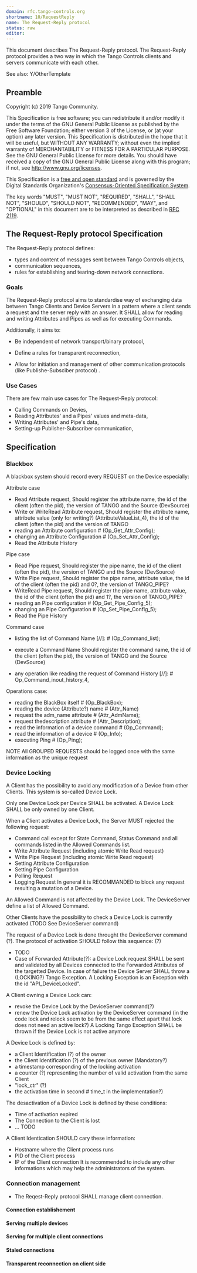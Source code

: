```yaml
---
domain: rfc.tango-controls.org
shortname: 10/RequestReply
name: The Request-Reply protocol
status: raw
editor: 
---
```


This document describes The Request-Reply protocol. The Request-Reply protocol provides a two way in which the Tango 
Controls clients and servers communicate with each other.

See also: Y/OtherTemplate

## Preamble

Copyright (c) 2019 Tango Community.

This Specification is free software; you can redistribute it and/or modify it under the terms of the GNU General Public 
License as published by the Free Software Foundation; either version 3 of the License, or (at your option) any later 
version. This Specification is distributed in the hope that it will be useful, but WITHOUT ANY WARRANTY;
without even the implied warranty of MERCHANTABILITY or FITNESS FOR A PARTICULAR PURPOSE. See the GNU General Public 
License for more details. You should have received a copy of the GNU General Public License along with this program; 
if not, see <http://www.gnu.org/licenses>.

This Specification is a [free and open standard](http://www.digistan.org/open-standard:definition) and is governed by 
the Digital Standards Organization's [Consensus-Oriented Specification System](http://www.digistan.org/spec:1/COSS).

The key words "MUST", "MUST NOT", "REQUIRED", "SHALL", "SHALL NOT", "SHOULD", "SHOULD NOT", "RECOMMENDED", "MAY", 
and "OPTIONAL" in this document are to be interpreted as described in [RFC 2119](http://tools.ietf.org/html/rfc2119).

## The Request-Reply protocol Specification

The Request-Reply protocol defines:
* types and content of messages sent between Tango Controls objects,
* communication sequences,
* rules for establishing and tearing-down network connections.

### Goals

The Request-Reply protocol aims to standardise way of exchanging data between Tango Clients and Device Servers in 
a pattern where a client sends a request and the server reply with an answer. It SHALL allow for reading and writing 
Attributes and Pipes as well as for executing Commands.

Additionally, it aims to:

* Be independent of network transport/binary protocol,

* Define a rules for transparent reconnection,

* Allow for initiation and management of other communication protocols (like Publishe-Subsciber protocol) .

### Use Cases

There are few main use cases for The Request-Reply protocol:

* Calling Commands on Devies,
* Reading Attributes' and a Pipes' values and meta-data,
* Writing Attributes' and Pipe's data,
* Setting-up Publisher-Subscriber communication,

## Specification
### Blackbox
A blackbox system should record every REQUEST on the Device especially:

Attribute case
* Read Attribute request,
  Should register the attribute name, the id of the client (often the pid), the version of TANGO and the Source (DevSource)
* Write or WriteRead Attribute request,
  Should register the attribute name, attribute value (only for writing?) (AttributeValueList_4), the id of the client (often the pid) and the version of TANGO
* reading an Attribute configuration # (Op_Get_Attr_Config);
* changing an Attribute Configuration # (Op_Set_Attr_Config);
* Read the Attribute History 

Pipe case
* Read Pipe request,
  Should register the pipe name, the id of the client (often the pid), the version of TANGO and the Source (DevSource)
* Write Pipe request,
  Should register the pipe name, attribute value, the id of the client (often the pid) and 0?, the version of TANGO_PIPE? 
* WriteRead Pipe request,
  Should register the pipe name, attribute value, the id of the client (often the pid) and 1?, the version of TANGO_PIPE? 
* reading an Pipe configuration # (Op_Get_Pipe_Config_5);
* changing an Pipe Configuration # (Op_Set_Pipe_Config_5);
* Read the Pipe History 

Command case
* listing the list of Command Name [//]: #  (Op_Command_list);
* execute a Command Name
Should register the command name, the id of the client (often the pid), the version of TANGO and the Source (DevSource)

* any operation like reading the request of Command History [//]: #   Op_Command_inout_history_4,

Operations case:
* reading the BlackBox itself #  (Op_BlackBox);
* reading the device (Attribute?) name # (Attr_Name)
* request the adm_name attribute # (Attr_AdmName);
* request thedescription attribute # (Attr_Description);
* read the information of a device command  # (Op_Command);
* read the information of a device # (Op_Info);
* executing Ping # (Op_Ping);


NOTE All GROUPED REQUESTS should be logged once with the same information as the unique request

### Device Locking
A Client has the possibility to avoid any modification of a Device from other Clients. This system is so-called Device Lock.

Only one Device Lock per Device SHALL be activated.
A Device Lock SHALL be only owned by one Client.

When a Client activates a Device Lock, the Server MUST rejected the following request:
* Command call except for State Command, Status Command and all commands listed in the Allowed Commands list.
* Write Attribute Request (including atomic Write Read request)
* Write Pipe Request (including atomic Write Read request)
* Setting Attribute Configuration
* Setting Pipe Configuration
* Polling Request 
* Logging Request
In general it is RECOMMANDED to block any request resulting a mutation of a Device.

An Allowed Command is not affected by the Device Lock. The DeviceServer define a list of Allowed Command.

Other Clients have the possibility to check a Device Lock is currently activated (TODO See DeviceServer command)

The request of a Device Lock is done throught the DeviceServer command (?). The protocol of activation SHOULD follow this sequence: (?)
* TODO
* Case of Forwarded Attribute(?): a Device Lock request SHALL be sent and validated by all Devices connected to the Forwarded Attributes of the targetted Device. 
In case of failure the Device Server SHALL throw a (LOCKING?) Tango Exception.
A Locking Exception is an Exception with the id "API_DeviceLocked".

A Client owning a Device Lock can:
* revoke the Device Lock by the DeviceServer command(?)
* renew the Device Lock activation by the DeviceServer command (in the code lock and relock seem to be from the same effect apart that lock does not need an active lock?)
A Locking Tango Exception SHALL be thrown if the Device Lock is not active anymore


A Device Lock is defined by:
* a Client Identification (?) of the owner
* the Client Identification (?) of the previous owner (Mandatory?)
* a timestamp corresponding of the locking activation
* a counter (?) representing the number of valid activation from the same Client 
* "lock_ctr" (?)
* the activation time in second # time_t in the implementation?)

The desactivation  of a Device Lock is defined by these conditions:
* Time of activation expired
* The Connection to the Client is lost
* ... TODO

A Client Identication SHOULD cary these information:
* Hostname where the Client process runs
* PID of the Client process
* IP of the Client connection
It is recommended to include any other informations which may help the administrators of the system.  


### Connection management

* The Reqest-Reply protocol SHALL manage client connection.

#### Connection establishement

#### Serving multiple devices 

#### Serving for multiple client connections

#### Staled connections

#### Transparent reconnection on client side

